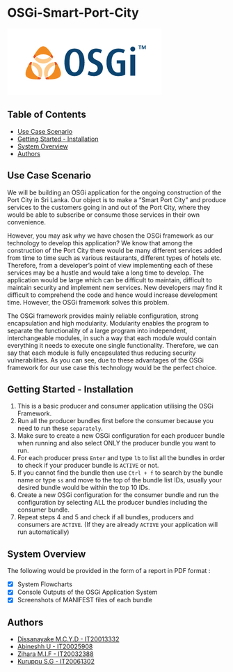 # OSGi-Smart-Port-City

![logo](img/osgi-logo.jpg "logo")

## Table of Contents

- [Use Case Scenario](#Use-Case-Scenario)
- [Getting Started - Installation](#Getting-Started---Installation)
- [System Overview](#System-Overview)
- [Authors](#Authors)

## Use Case Scenario
We will be building an OSGi application for the ongoing construction of the Port City in Sri Lanka. Our object is to make a “Smart Port City” and produce services to the customers going in and out of the Port City, where they would be able to subscribe or consume those services in their own convenience. 

However, you may ask why we have chosen the OSGi framework as our technology to develop this application? We know that among the construction of the Port City there would be many different services added from time to time such as various restaurants, different types of hotels etc. Therefore, from a developer’s point of view implementing each of these services may be a hustle and would take a long time to develop. The application would be large which can be difficult to maintain, difficult to maintain security and implement new services. New developers may find it difficult to comprehend the code and hence would increase development time. However, the OSGi framework solves this problem.

The OSGi framework provides mainly reliable configuration, strong encapsulation and high modularity. Modularity enables the program to separate the functionality of a large program into independent, interchangeable modules, in such a way that each module would contain everything it needs to execute one single functionality. Therefore, we can say that each module is fully encapsulated thus reducing security vulnerabilities. As you can see, due to these advantages of the OSGi framework for our use case this technology would be the perfect choice.

## Getting Started - Installation

1.  This is a basic producer and consumer application utilising the OSGi Framework.
2.  Run all the producer bundles first before the consumer because you need to run these `separately`.
3.  Make sure to create a new OSGi configuration for each producer bundle  when running and also select ONLY the producer bundle you want to run.
4.  For each producer press `Enter` and type `lb` to list all the bundles in order to check if your producer bundle is `ACTIVE` or not. 
5.  If you cannot find the bundle then use `Ctrl + f` to search by the bundle name or type `ss` and move to the top of the bundle list IDs, usually your desired    bundle would be within the top 10 IDs.
6.  Create a new OSGi configuration for the consumer bundle and run the configuration by selecting ALL the producer bundles including the consumer bundle.
7.  Repeat steps 4 and 5 and check if all bundles, producers and consumers are `ACTIVE`. (If they are already `ACTIVE` your application will run automatically)


## System Overview
The following would be provided in the form of a report in PDF format :

- [x] System Flowcharts
- [x] Console Outputs of the OSGi Application System
- [x] Screenshots of MANIFEST files of each bundle

## Authors
- [Dissanayake M.C.Y.D  -  IT20013332](https://github.com/Chabbax)
- [Abineshh U  -  IT20025908](https://github.com/)
- [Zihara M.I.F  -  IT20032388](https://github.com/)
- [Kuruppu S.G  -  IT20061302](https://github.com/)
